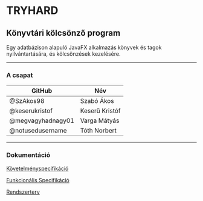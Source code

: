 # TRYHARD

## Könyvtári kölcsönző program

Egy adatbázison alapuló JavaFX alkalmazás könyvek és tagok nyilvántartására,
és kölcsönzések kezelésére.

----

### A csapat

 GitHub|Név 
------|-----
@SzAkos98 | Szabó Ákos
@keserukristof| Keserű Kristóf
@megvagyhadnagy01 | Varga Mátyás
@notusedusername|Tóth Norbert

-----

### Dokumentáció
 
 [Követelményspecifikáció](/docs/Követelményspecifikáció.md)
 
 [Funkcionális Specifikáció](/docs/Funkcionális_specifikáció.md)
 
 [Rendszerterv](/docs/Rendszerterv.md)
 
 